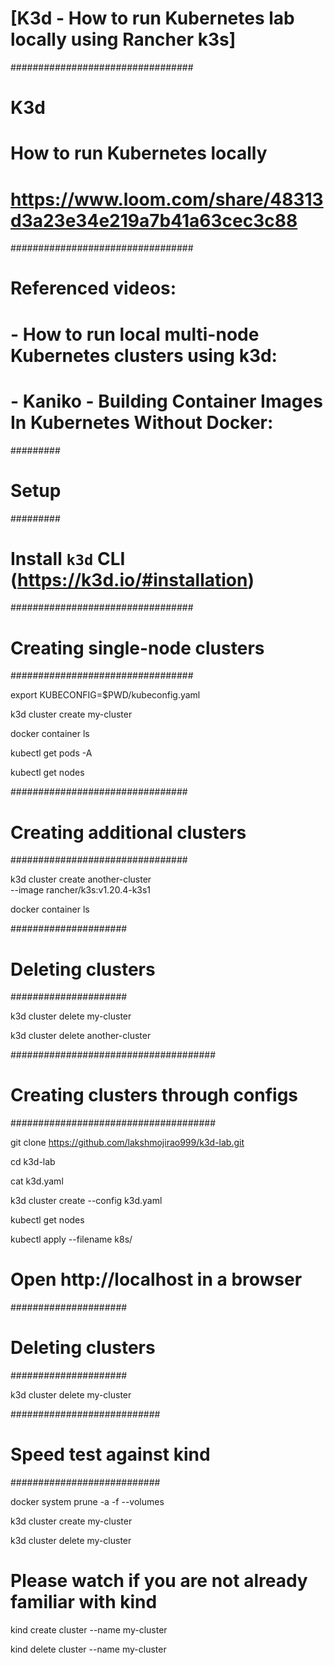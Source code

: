 # [K3d - How to run Kubernetes lab locally using Rancher k3s]
#################################
# K3d                                                         #
# How to run Kubernetes locally                               #
# https://www.loom.com/share/48313d3a23e34e219a7b41a63cec3c88 #
#################################

# Referenced videos:
# - How to run local multi-node Kubernetes clusters using k3d: 
# - Kaniko - Building Container Images In Kubernetes Without Docker: 

#########
# Setup #
#########

# Install `k3d` CLI (https://k3d.io/#installation)

#################################
# Creating single-node clusters #
#################################

export KUBECONFIG=$PWD/kubeconfig.yaml

k3d cluster create my-cluster

docker container ls

kubectl get pods -A

kubectl get nodes

################################
# Creating additional clusters #
################################

k3d cluster create another-cluster \
    --image rancher/k3s:v1.20.4-k3s1

docker container ls

#####################
# Deleting clusters #
#####################

k3d cluster delete my-cluster

k3d cluster delete another-cluster

#####################################
# Creating clusters through configs #
#####################################

git clone https://github.com/lakshmojirao999/k3d-lab.git

cd k3d-lab

cat k3d.yaml

k3d cluster create --config k3d.yaml

kubectl get nodes

kubectl apply --filename k8s/

# Open http://localhost in a browser

#####################
# Deleting clusters #
#####################

k3d cluster delete my-cluster

###########################
# Speed test against kind #
###########################

docker system prune -a -f --volumes

k3d cluster create my-cluster

k3d cluster delete my-cluster

# Please watch if you are not already familiar with kind
kind create cluster --name my-cluster

kind delete cluster --name my-cluster